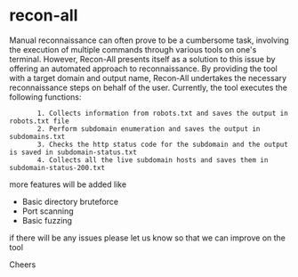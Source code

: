 # recon-all
Manual reconnaissance can often prove to be a cumbersome task, involving the execution of multiple commands through various tools on one's terminal. However, Recon-All presents itself as a solution to this issue by offering an automated approach to reconnaissance. By providing the tool with a target domain and output name, Recon-All undertakes the necessary reconnaissance steps on behalf of the user. Currently, the tool executes the following functions:

           1. Collects information from robots.txt and saves the output in robots.txt file 
           2. Perform subdomain enumeration and saves the output in subdomains.txt
           3. Checks the http status code for the subdomain and the output is saved in subdomain-status.txt
           4. Collects all the live subdomain hosts and saves them in subdomain-status-200.txt
           
more features will be added like 
- Basic directory bruteforce
- Port scanning 
- Basic fuzzing

if there will be any issues please let us know so that we can improve on the tool

Cheers
